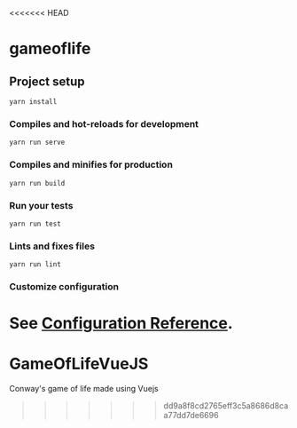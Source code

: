 <<<<<<< HEAD
# gameoflife

## Project setup
```
yarn install
```

### Compiles and hot-reloads for development
```
yarn run serve
```

### Compiles and minifies for production
```
yarn run build
```

### Run your tests
```
yarn run test
```

### Lints and fixes files
```
yarn run lint
```

### Customize configuration
See [Configuration Reference](https://cli.vuejs.org/config/).
=======
# GameOfLifeVueJS
Conway's game of life made using Vuejs
>>>>>>> dd9a8f8cd2765eff3c5a8686d8caa77dd7de6696
